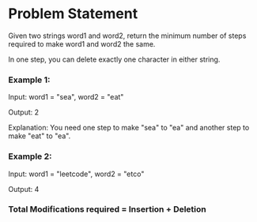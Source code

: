 # Problem Statement

Given two strings word1 and word2, return the minimum number of steps required to make word1 and word2 the same.

In one step, you can delete exactly one character in either string.

 

### Example 1:

Input: word1 = "sea", word2 = "eat"

Output: 2

Explanation: You need one step to make "sea" to "ea" and another step to make "eat" to "ea".

### Example 2:

Input: word1 = "leetcode", word2 = "etco"

Output: 4


### Total Modifications required = Insertion + Deletion
